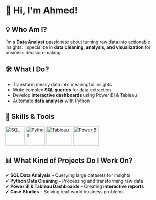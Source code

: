 # 👋 Hi, I'm Ahmed!  

## 💡 Who Am I?  
I’m a **Data Analyst** passionate about turning raw data into actionable insights. I specialize in **data cleaning, analysis, and visualization** for business decision-making.  

## 🛠️ What I Do?  
- Transform messy data into meaningful insights  
- Write complex **SQL queries** for data extraction  
- Develop **interactive dashboards** using Power BI & Tableau  
- Automate **data analysis** with Python  

## 🚀 Skills & Tools  
<p align="left">
  <img src="https://cdn-icons-png.flaticon.com/128/4248/4248443.png" width="60" height="60" alt="SQL">
  <img src="https://cdn-icons-png.flaticon.com/128/5968/5968350.png" width="60" height="60" alt="Python">
  <img src="https://upload.wikimedia.org/wikipedia/commons/thumb/5/55/Tableau_Logo.png/120px-Tableau_Logo.png" width="80" height="60" alt="Tableau">
  <img src="https://upload.wikimedia.org/wikipedia/commons/thumb/c/cf/Power_BI_logo.svg/120px-Power_BI_logo.svg.png" width="80" height="60" alt="Power BI">
</p>

## 📊 What Kind of Projects Do I Work On?  
✔ **SQL Data Analysis** – Querying large datasets for insights  
✔ **Python Data Cleaning** – Processing and transforming raw data  
✔ **Power BI & Tableau Dashboards** – Creating **interactive reports**  
✔ **Case Studies** – Solving real-world business problems  




